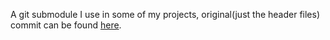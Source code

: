 A git submodule I use in some of my projects, original(just the header files) commit can be found [here](https://github.com/merrittlj/tinygltf-header-files-only/tree/e6e71144f62fb72a6e0f874ab07b62a1171ec99f).
